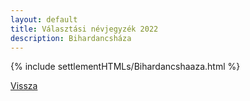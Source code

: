 ```yaml
---
layout: default
title: Választási névjegyzék 2022
description: Bihardancsháza
---
```


{% include settlementHTMLs/Bihardancshaaza.html %}

[Vissza](../)
